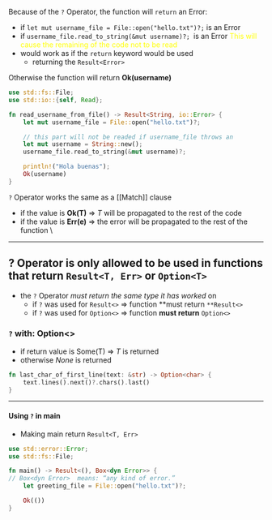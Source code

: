 Because of the `?` Operator, the function will `return` an Error:
- if     `let mut username_file = File::open("hello.txt")?;` is an Error
- if     `username_file.read_to_string(&mut username)?; `is an Error
<span style="color:#ffff00">This will cause the remaining of the code not to be read</span>
- would work as if the `return` keyword would be used
	- returning the `Result<Error>`

Otherwise the function will return **Ok(username)**

```Rust
use std::fs::File;
use std::io::{self, Read};

fn read_username_from_file() -> Result<String, io::Error> {
    let mut username_file = File::open("hello.txt")?;

	// this part will not be readed if username_file throws an 
    let mut username = String::new();
    username_file.read_to_string(&mut username)?;

	println!("Hola buenas");
    Ok(username)
}

```

`?` Operator works the same as a [[Match]] clause 
- if the value is **Ok(T)** => *T* will be propagated to the rest of the code
- if the value is **Err(e)** => the error will be propagated to the rest of the function
\
---
## ? Operator is only allowed to be used in functions that return `Result<T, Err>` or `Option<T>`
- the `?` Operator *must return the same type it has worked* on 
	- if `?` was used for `Result<>` => function **must return `**Result<>` 
	- if `?` was used for `Option<>` => function **must return** `Option<>`

### `?` with: Option<>
- if return value is Some(T) => *T* is returned
- otherwise *None* is returned
```Rust
fn last_char_of_first_line(text: &str) -> Option<char> {
    text.lines().next()?.chars().last()
}
```

---

#### Using `?` in main
- Making main return `Result<T, Err>`

```Rust
use std::error::Error;
use std::fs::File;

fn main() -> Result<(), Box<dyn Error>> {
// Box<dyn Error>  means: “any kind of error.”
    let greeting_file = File::open("hello.txt")?;

    Ok(())
}
```